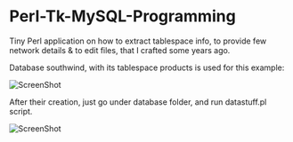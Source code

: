 # Perl-Tk-MySQL-Programming

Tiny Perl application on how to extract tablespace info, to provide few network details &  to edit files, that I crafted some years ago. 

Database southwind, with its tablespace products is used for this example:

![ScreenShot](https://github.com/Satanette/test/blob/master/tabtab.png)


After their creation, just go under database folder, and run datastuff.pl script. 

![ScreenShot](https://github.com/Satanette/test/blob/master/muahaha.png)
